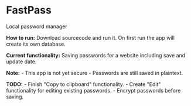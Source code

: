 # FastPass
Local password manager

**How to run:**
Download sourcecode and run it. On first run the app will create its own database.

**Current functionality:**
Saving passwords for a website including save and update date.

**Note:** - 
This app is not yet secure - Passwords are still saved in plaintext.

**TODO:** -
Finish "Copy to clipboard" functionality. -
Create "Edit" functionality for editing existing passwords. -
Encrypt passwords before saving.
